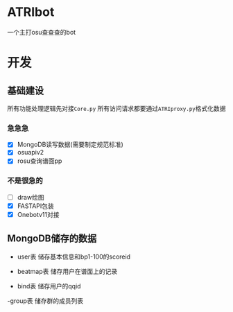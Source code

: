 # ATRIbot
一个主打osu查查查的bot

# 开发

## 基础建设

所有功能处理逻辑先对接`Core.py`
所有访问请求都要通过`ATRIproxy.py`格式化数据

### 急急急

- [x] MongoDB读写数据(需要制定规范标准)
- [x] osuapiv2
- [x] rosu查询谱面pp
  
### 不是很急的
- [ ] draw绘图
- [x] FASTAPI包装
- [x] Onebotv11对接

## MongoDB储存的数据

- user表
储存基本信息和bp1-100的scoreid

- beatmap表
储存用户在谱面上的记录

- bind表
储存用户的qqid

-group表
储存群的成员列表